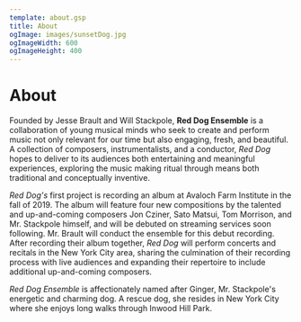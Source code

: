 ```yaml
---
template: about.gsp
title: About
ogImage: images/sunsetDog.jpg
ogImageWidth: 600
ogImageHeight: 400
---
```


# About

Founded by Jesse Brault and Will Stackpole, **Red Dog Ensemble** is a collaboration of young musical minds who seek to create and perform music not only relevant for our time but also engaging, fresh, and beautiful. A collection of composers, instrumentalists, and a conductor, _Red Dog_ hopes to deliver to its audiences both entertaining and meaningful experiences, exploring the music making ritual through means both traditional and conceptually inventive.

_Red Dog's_ first project is recording an album at Avaloch Farm Institute in the fall of 2019. The album will feature four new compositions by the talented and up-and-coming composers Jon Cziner, Sato Matsui, Tom Morrison, and Mr. Stackpole himself, and will be debuted on streaming services soon following. Mr. Brault will conduct the ensemble for this debut recording. After recording their album together, _Red Dog_ will perform concerts and recitals in the New York City area, sharing the culmination of their recording process with live audiences and expanding their repertoire to include additional up-and-coming composers.

_Red Dog Ensemble_ is affectionately named after Ginger, Mr. Stackpole's energetic and charming dog. A rescue dog, she resides in New York City where she enjoys long walks through Inwood Hill Park.
